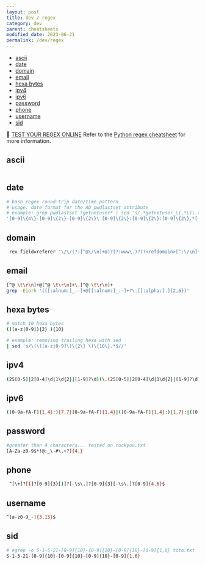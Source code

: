 ```yaml
---
layout: post
title: dev / regex
category: dev
parent: cheatsheets
modified_date: 2023-06-21
permalink: /dev/regex
---
```


<!-- vscode-markdown-toc -->
* [ascii](#ascii)
* [date](#date)
* [domain](#domain)
* [email](#email)
* [hexa bytes](#hexabytes)
* [ipv4](#ipv4)
* [ipv6](#ipv6)
* [password](#password)
* [phone](#phone)
* [username](#username)
* [sid](#sid)

<!-- vscode-markdown-toc-config
	numbering=false
	autoSave=true
	/vscode-markdown-toc-config -->
<!-- /vscode-markdown-toc -->

:link: [TEST YOUR REGEX ONLINE](https://regex101.com/r/iVrIlL/1)
Refer to the [Python regex cheatsheet](/docs/development/python-regular-expression-regex.pdf) for more information.


## <a name='ascii'></a>ascii
```sh
```

## <a name='date'></a>date 
```sh
# bash regex round-trip date/time pattern
# usage: date format for the AD pwdlastset attribute
# example: grep pwdlastset *getnetuser* | sed 's/.*getnetuser_\(.*\)\.txt.*\([0-9]\{4\}-[0-9]\{2\}-[0-9]\{2\}\ [0-9]\{2\}:[0-9]\{2\}:[0-9]\{2\}.*[-+][0-9]\{2\}:[0-9]\{2\}\)/\2,\1/' | sort -u | csvlook -H
'[0-9]\{4\}-[0-9]\{2\}-[0-9]\{2\}\ [0-9]\{2\}:[0-9]\{2\}:[0-9]\{2\}.*[-+][0-9]\{2\}:[0-9]\{2\}'
```

## <a name='domain'></a>domain
```sh
 rex field=referer "\/\/(?:[^@\/\n]+@)?(?:www\.)?(?<refdomain>[^:\/\n]+)"| stats values(refdomain)
```

## <a name='email'></a>email
```sh
[^@ \t\r\n]+@[^@ \t\r\n]+\.[^@ \t\r\n]+
grep -Eiorh '([[:alnum:]_.-]+@[[:alnum:]_.-]+?\.[[:alpha:].]{2,6})'
```

## <a name='hexabytes'></a>hexa bytes
```sh
# match 10 hexa bytes
(([a-z|0-9]){2} ){10}

# example: removing trailing hexa with sed
| sed 's/\(\([a-z|0-9]\)\{2\} \)\{10\}.*$//'
```

## <a name='ipv4'></a>ipv4
```sh
(25[0-5]|2[0-4]\d|1\d{2}|[1-9]?\d)(\.(25[0-5]|2[0-4]\d|1\d{2}|[1-9]?\d)){3}
 ```

## <a name='ipv6'></a>ipv6
```sh
([0-9a-fA-F]{1,4}:){7,7}[0-9a-fA-F]{1,4}|([0-9a-fA-F]{1,4}:){1,7}:|([0-9a-fA-F]{1,4}:){1,6}:[0-9a-fA-F]{1,4}|([0-9a-fA-F]{1,4}:){1,5}(:[0-9a-fA-F]{1,4}){1,2}|([0-9a-fA-F]{1,4}:){1,4}(:[0-9a-fA-F]{1,4}){1,3}|([0-9a-fA-F]{1,4}:){1,3}(:[0-9a-fA-F]{1,4}){1,4}|([0-9a-fA-F]{1,4}:){1,2}(:[0-9a-fA-F]{1,4}){1,5}|[0-9a-fA-F]{1,4}:((:[0-9a-fA-F]{1,4}){1,6})|: (((:[0-9a-fA-F]{1,4}){1,7}|:)|fe80:(:[0-9a-fA-F]{0,4}){0,4}%[0-9a-zA-Z]{1,}|::(ffff(:0{1,4}){0,1}:){0,1}((25[0-5]|(2[0-4]|1{0,1}[0-9]){0,1}[0-9])\.){3,3}(25[0-5]|(2[0-4]|1{0,1}[0-9]){0,1}[0-9])|([0-9a-fA-F]{1,4}:){1,4}:((25[0-5]|(2[0-4]|1{0,1}[0-9]){0,1}[0-9])\.){3,3}(25[0-5]|(2[0-4]|1{0,1}[0-9]){0,1}[0-9]))
```

## <a name='password'></a>password 
```sh
#greater than 4 characters... tested on rockyou.txt
[A-Za-z0-9$*!@:_\-#\.+?]{4,}
```

## <a name='phone'></a>phone
```sh
 ^[\+]?[(]?[0-9]{3}[)]?[-\s\.]?[0-9]{3}[-\s\.]?[0-9]{4,6}$ 
```

## <a name='username'></a>username
```sh
^[a-z0-9_-]{3,15}$
```

## <a name='sid'></a>sid
```sh
# egrep -o S-1-5-21-[0-9]{10}-[0-9]{10}-[0-9]{10}-[0-9]{1,6} toto.txt
S-1-5-21-[0-9]{10}-[0-9]{10}-[0-9]{10}-[0-9]{1,6}
```

